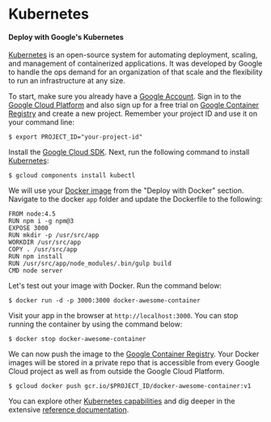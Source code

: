 # Kubernetes

#### Deploy with Google's Kubernetes

[Kubernetes](http://kubernetes.io/docs/user-guide/kubectl-overview/) is an open-source system for automating deployment, scaling, and management of containerized applications. It was developed by Google to handle the ops demand for an organization of that scale and the flexibility to run an infrastructure at any size.

To start, make sure you already have a [Google Account](https://accounts.google.com/SignUp). Sign in to the [Google Cloud Platform](https://console.cloud.google.com/home/dashboard?project=gentle-waters-127300&pli=1) and also sign up for a free trial on [Google Container Registry](https://cloud.google.com/container-registry/) and create a new project. Remember your project ID and use it on your command line:

```
$ export PROJECT_ID="your-project-id"
```

Install the [Google Cloud SDK](https://cloud.google.com/sdk/). Next, run the following command to install [Kubernetes](http://kubernetes.io/docs/user-guide/kubectl-overview/):

```
$ gcloud components install kubectl
```

We will use your [Docker image](http://www.electrode.io/docs/docker.html) from the "Deploy with Docker" section. Navigate to the docker `app` folder and update the Dockerfile to the following:

```
FROM node:4.5
RUN npm i -g npm@3
EXPOSE 3000
RUN mkdir -p /usr/src/app
WORKDIR /usr/src/app
COPY . /usr/src/app
RUN npm install
RUN /usr/src/app/node_modules/.bin/gulp build
CMD node server
```

Let's test out your image with Docker. Run the command below:

```
$ docker run -d -p 3000:3000 docker-awesome-container
```

Visit your app in the browser at `http://localhost:3000`. You can stop running the container by using the command below:

```
$ docker stop docker-awesome-container
```

We can now push the image to the [Google Container Registry](https://cloud.google.com/container-registry/). Your Docker images will be stored in a private repo that is accessible from every Google Cloud project as well as from outside the Google Cloud Platform.

```
$ gcloud docker push gcr.io/$PROJECT_ID/docker-awesome-container:v1
```

You can explore other [Kubernetes capabilities](http://kubernetes.io/docs/hellonode/) and dig deeper in the extensive [reference documentation](http://kubernetes.io/docs/reference/).

